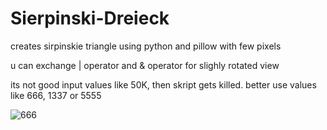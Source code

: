 # Sierpinski-Dreieck
creates sirpinskie triangle using python and pillow with few pixels

u can exchange | operator and & operator for slighly rotated view

its not good input values like 50K, then skript gets killed. better use values like 666, 1337 or 5555

![666](https://imgur.com/a/OpBLD8L)
